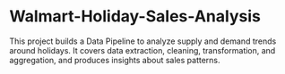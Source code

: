 # Walmart-Holiday-Sales-Analysis
This project builds a Data Pipeline to analyze supply and demand trends around holidays. It covers data extraction, cleaning, transformation, and aggregation, and produces insights about sales patterns.
